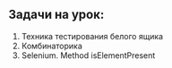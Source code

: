 ## Задачи на урок:

1. Техника тестирования белого ящика
2. Комбинаторика
3. Selenium. Method isElementPresent

